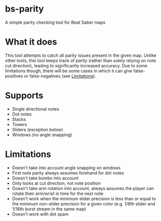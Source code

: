 # bs-parity
A simple parity checking tool for Beat Saber maps

# What it does
This tool attempts to catch all parity issues present in the given map. Unlike other tools, this tool keeps track of parity (rather than solely relying on note cut direction), leading to significantly increased accuracy. Due to some limitations though, there will be some cases in which it can give false-positives or false-negatives (see [Limitations](#Limitations)).

# Supports
- Single directional notes
- Dot notes
- Stacks
- Towers
- Sliders (exception below)
- Windows (no angle snapping)

# Limitations
- Doesn't take into account angle snapping on windows
- First note parity always assumes forehand for dot notes
- Doesn't take bombs into account
- Only looks at cut direction, not note position
- Doesn't take arm rotation into account, always assumes the player can rotate their arm/wrist in time for the next note
- Doesn't work when the minimum slider precision is less than or equal to the minimum non-slider precision for a given color (e.g. 1/8th slider and 1/16th burst stream in the same map)
- Doesn't work with dot spam
